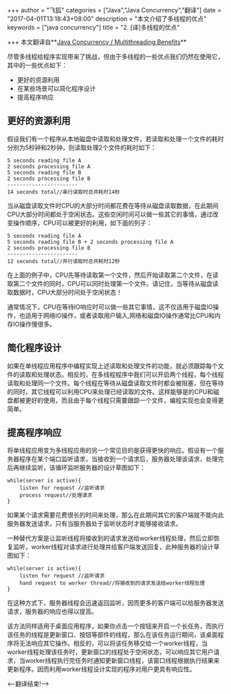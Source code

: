 +++
author = "飞狐"
categories = ["Java","Java Concurrency","翻译"]
date = "2017-04-01T13:18:43+08:00"
description = "本文介绍了多线程的优点"
keywords = ["java concurrency"]
title = "2. [译]多线程的优点"

+++
本文翻译自**[Java Concurrency / Multithreading Benefits](http://tutorials.jenkov.com/java-concurrency/benefits.html)**

尽管多线程给程序实现带来了挑战，但由于多线程的一些优点我们仍然在使用它，其中的一些优点如下：

* 更好的资源利用
* 在某些场景可以简化程序设计
* 提高程序响应

<!--more-->

## 更好的资源利用
假设我们有一个程序从本地磁盘中读取和处理文件，若读取和处理一个文件的耗时分别为5秒钟和2秒钟，则读取处理2个文件的耗时如下：

	5 seconds reading file A
	2 seconds processing file A
	5 seconds reading file B
	2 seconds processing file B
	-----------------------
	14 seconds total//串行读取时总共耗时14秒
当从磁盘读取文件时CPU的大部分时间都花费在等待从磁盘读取数据，在此期间CPU大部分时间都处于空闲状态。这些空闲时间可以做一些其它的事情，通过改变操作顺序，CPU可以被更好的利用，如下面的列子：

	5 seconds reading file A
	5 seconds reading file B + 2 seconds processing file A
	2 seconds processing file B
	-----------------------
	12 seconds total//并行读取时总共耗时12秒
在上面的例子中，CPU先等待读取第一个文件，然后开始读取第二个文件，在读取第二个文件的同时，CPU可以同时处理第一个文件。请记住，当等待从磁盘读取数据时，CPU大部分时间处于空闲状态！

通常情况下，CPU在等待IO响应时可以做一些其它事情，这不仅适用于磁盘IO操作，也适用于网络IO操作，或者读取用户输入,网络和磁盘IO操作通常比CPU和内存IO操作慢很多。

## 简化程序设计

如果在单线程应用程序中编程实现上述读取和处理文件的功能，就必须跟踪每个文件的读取和处理状态。相反的，在多线程程序中我们可以开启两个线程，每个线程读取和处理同一个文件。每个线程在等待从磁盘读取文件时都会被阻塞，但在等待的同时，其它线程可以利用CPU来处理已经读取的文件。这样能够是的CPU和磁盘都被更好的使用，而且由于每个线程只需要跟踪一个文件，编程实现也会变得更简单。

## 提高程序响应

将单线程应用变为多线程应用的另一个常见目的是获得更快的响应。假设有一个服务器程序在某个端口监听请求，当接收到一个请求后，服务器处理该请求，处理完后再继续监听，该循环监听服务器的设计草图如下：

	while(server is active){
		listen for request //监听请求
		process request//处理请求
	}
如果某个请求需要花费很长的时间来处理，那么在此期间其它的客户端就不能向此服务器发送请求，只有当服务器处于监听状态时才能够接收请求。

一种替代方案是让监听线程将接收到的请求发送给worker线程处理，然后立即恢复监听，worker线程对请求进行处理并给客户端发送回复，此种服务器的设计草图如下：

	while(server is active){
		listen for request //监听请求
		hand request to worker thread//将接收到的请求发送给worker线程处理
	}
在这种方式下，服务器线程会迅速返回监听，因而更多的客户端可以给服务器发送请求，服务器的响应也得以提高。

该方法同样适用于桌面应用程序，如果你点击一个按钮来开启一个长任务，而执行该任务的线程是更新窗口、按钮等部件的线程，那么在该任务运行期间，该桌面程序将无法响应其它操作。相反的，可以将该任务移交给一个worker线程，当worker线程处理该任务时，更新窗口的线程处于空闲状态，可以响应其它用户请求，当worker线程执行完任务时通知更新窗口线程，该窗口线程根据执行结果来更新程序。因而利用worker线程设计实现的程序对用户更具有响应性。

<–翻译结束!–>